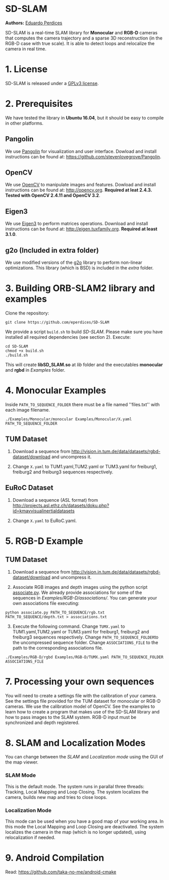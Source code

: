 # SD-SLAM
**Authors:** [Eduardo Perdices](https://gsyc.urjc.es/~eperdices/)

SD-SLAM is a real-time SLAM library for **Monocular** and **RGB-D** cameras that computes the camera trajectory and a sparse 3D reconstruction (in the RGB-D case with true scale). It is able to detect loops and relocalize the camera in real time. 

# 1. License

SD-SLAM is released under a [GPLv3 license](https://github.com/eperdices/SD-SLAM/blob/master/License-gpl.txt).

# 2. Prerequisites
We have tested the library in **Ubuntu 16.04**, but it should be easy to compile in other platforms.

## Pangolin
We use [Pangolin](https://github.com/stevenlovegrove/Pangolin) for visualization and user interface. Dowload and install instructions can be found at: https://github.com/stevenlovegrove/Pangolin.

## OpenCV
We use [OpenCV](http://opencv.org) to manipulate images and features. Dowload and install instructions can be found at: http://opencv.org. **Required at leat 2.4.3. Tested with OpenCV 2.4.11 and OpenCV 3.2**.

## Eigen3
We use [Eigen3](http://eigen.tuxfamily.org) to perform matrices operations. Download and install instructions can be found at: http://eigen.tuxfamily.org. **Required at least 3.1.0**.

## g2o (Included in extra folder)
We use modified versions of the [g2o](https://github.com/RainerKuemmerle/g2o) library to perform non-linear optimizations. This library (which is BSD) is included in the *extra* folder.

# 3. Building ORB-SLAM2 library and examples

Clone the repository:
```
git clone https://github.com/eperdices/SD-SLAM
```

We provide a script `build.sh` to build *SD-SLAM*. Please make sure you have installed all required dependencies (see section 2). Execute:
```
cd SD-SLAM
chmod +x build.sh
./build.sh
```

This will create **libSD_SLAM.so**  at *lib* folder and the executables **monocular** and **rgbd** in *Examples* folder.

# 4. Monocular Examples

Inside `PATH_TO_SEQUENCE_FOLDER` there must be a file named ''files.txt'' with each image filename. 

```
./Examples/Monocular/monocular Examples/Monocular/X.yaml PATH_TO_SEQUENCE_FOLDER
```

## TUM Dataset

1. Download a sequence from http://vision.in.tum.de/data/datasets/rgbd-dataset/download and uncompress it.

2. Change `X.yaml` to TUM1.yaml,TUM2.yaml or TUM3.yaml for freiburg1, freiburg2 and freiburg3 sequences respectively.

## EuRoC Dataset

1. Download a sequence (ASL format) from http://projects.asl.ethz.ch/datasets/doku.php?id=kmavvisualinertialdatasets

2. Change `X.yaml` to EuRoC.yaml.

# 5. RGB-D Example

## TUM Dataset

1. Download a sequence from http://vision.in.tum.de/data/datasets/rgbd-dataset/download and uncompress it.

2. Associate RGB images and depth images using the python script [associate.py](http://vision.in.tum.de/data/datasets/rgbd-dataset/tools). We already provide associations for some of the sequences in *Examples/RGB-D/associations/*. You can generate your own associations file executing:

  ```
  python associate.py PATH_TO_SEQUENCE/rgb.txt PATH_TO_SEQUENCE/depth.txt > associations.txt
  ```

3. Execute the following command. Change `TUMX.yaml` to TUM1.yaml,TUM2.yaml or TUM3.yaml for freiburg1, freiburg2 and freiburg3 sequences respectively. Change `PATH_TO_SEQUENCE_FOLDER`to the uncompressed sequence folder. Change `ASSOCIATIONS_FILE` to the path to the corresponding associations file.

  ```
  ./Examples/RGB-D/rgbd Examples/RGB-D/TUMX.yaml PATH_TO_SEQUENCE_FOLDER ASSOCIATIONS_FILE
  ```
 
# 7. Processing your own sequences
You will need to create a settings file with the calibration of your camera. See the settings file provided for the TUM dataset for monocular or RGB-D cameras. We use the calibration model of OpenCV. See the examples to learn how to create a program that makes use of the SD-SLAM library and how to pass images to the SLAM system. RGB-D input must be synchronized and depth registered.

# 8. SLAM and Localization Modes
You can change between the *SLAM* and *Localization mode* using the GUI of the map viewer.

### SLAM Mode
This is the default mode. The system runs in parallal three threads: Tracking, Local Mapping and Loop Closing. The system localizes the camera, builds new map and tries to close loops.

### Localization Mode
This mode can be used when you have a good map of your working area. In this mode the Local Mapping and Loop Closing are deactivated. The system localizes the camera in the map (which is no longer updated), using relocalization if needed. 

# 9. Android Compilation
Read: https://github.com/taka-no-me/android-cmake

